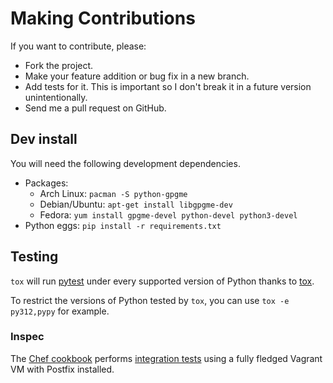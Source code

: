 # Making Contributions

If you want to contribute, please:

  * Fork the project.
  * Make your feature addition or bug fix in a new branch.
  * Add tests for it. This is important so I don't break it in a future version unintentionally.
  * Send me a pull request on GitHub.

## Dev install

You will need the following development dependencies.

* Packages:
  * Arch Linux: `pacman -S python-gpgme`
  * Debian/Ubuntu: `apt-get install libgpgme-dev`
  * Fedora: `yum install gpgme-devel python-devel python3-devel`
* Python eggs: `pip install -r requirements.txt`

## Testing

`tox` will run [pytest](http://pytest.org/) under every supported version of Python thanks to [tox](https://bitbucket.org/hpk42/tox).

To restrict the versions of Python tested by `tox`, you can use `tox -e py312,pypy` for example.

### Inspec

The [Chef cookbook](https://github.com/infertux/chef-zeyple/blob/master/test/integration/default/inspec/zeyple_spec.rb) performs [integration tests](https://travis-ci.org/infertux/chef-zeyple) using a fully fledged Vagrant VM with Postfix installed.
